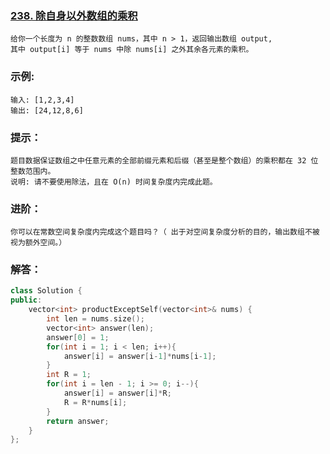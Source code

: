 ### [238. 除自身以外数组的乘积](https://leetcode-cn.com/problems/product-of-array-except-self/)
```
给你一个长度为 n 的整数数组 nums，其中 n > 1，返回输出数组 output, 
其中 output[i] 等于 nums 中除 nums[i] 之外其余各元素的乘积。
```
### 示例:
```
输入: [1,2,3,4]
输出: [24,12,8,6]
```
### 提示：
```
题目数据保证数组之中任意元素的全部前缀元素和后缀（甚至是整个数组）的乘积都在 32 位整数范围内。
说明: 请不要使用除法，且在 O(n) 时间复杂度内完成此题。
```
### 进阶：
```
你可以在常数空间复杂度内完成这个题目吗？（ 出于对空间复杂度分析的目的，输出数组不被视为额外空间。）
```
### 解答：
```C++
class Solution {
public:
    vector<int> productExceptSelf(vector<int>& nums) {
        int len = nums.size();
        vector<int> answer(len);
        answer[0] = 1;
        for(int i = 1; i < len; i++){
            answer[i] = answer[i-1]*nums[i-1];
        }
        int R = 1;
        for(int i = len - 1; i >= 0; i--){
            answer[i] = answer[i]*R;
            R = R*nums[i];
        }
        return answer;
    }
};
```
